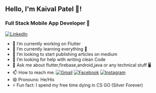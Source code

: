 

## Hello, I'm Kaival Patel 👋!
### Full Stack Mobile App Developer 📱
[![LinkedIn](https://img.shields.io/badge/LinkedIn-View-blue.svg)](https://www.linkedin.com/in/kaiival/)
- 🔭 I’m currently working on Flutter 
- 🌱 I’m currently learning everything 🤣
- 📝 I’m looking to start publishing articles on medium 
- 🤔 I’m looking for help with writing clean Code
- 💬 Ask me about flutter,firebase,android,java or any technical stuff 🖥️
- 📫 How to reach me: [![Gmail](https://img.shields.io/badge/Mail-white?style=for-the-badge&logo=Gmail)](mailto:kaivalpatel53@gmail.com) </t> </t>[![Facebook](https://img.shields.io/badge/Ping-white?style=for-the-badge&logo=facebook)](https://www.facebook.com/kaival.patel.395/) </t> </t> [![Instagram](https://img.shields.io/badge/DM-white?style=for-the-badge&logo=instagram)](https://www.instagram.com/iamkaival/)
- 😄 Pronouns: He/His
- ⚡ Fun fact: I spend my free time dying in CS GO (Silver Forever)

